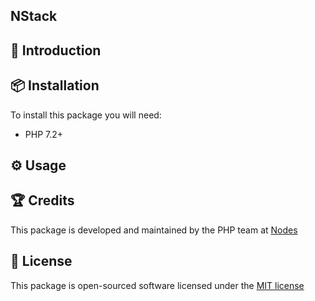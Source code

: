 ## NStack


## 📝 Introduction



## 📦 Installation

To install this package you will need:

* PHP 7.2+

## ⚙ Usage


## 🏆 Credits

This package is developed and maintained by the PHP team at [Nodes](http://nodesagency.com)

## 📄 License

This package is open-sourced software licensed under the [MIT license](http://opensource.org/licenses/MIT)
